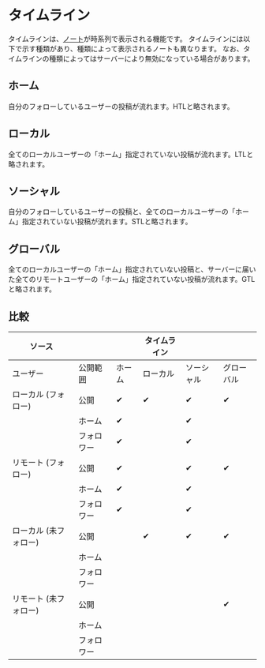 # タイムライン

タイムラインは、[ノート](./note)が時系列で表示される機能です。
タイムラインには以下で示す種類があり、種類によって表示されるノートも異なります。
なお、タイムラインの種類によってはサーバーにより無効になっている場合があります。

## ホーム

自分のフォローしているユーザーの投稿が流れます。HTLと略されます。

## ローカル

全てのローカルユーザーの「ホーム」指定されていない投稿が流れます。LTLと略されます。

## ソーシャル

自分のフォローしているユーザーの投稿と、全てのローカルユーザーの「ホーム」指定されていない投稿が流れます。STLと略されます。

## グローバル

全てのローカルユーザーの「ホーム」指定されていない投稿と、サーバーに届いた全てのリモートユーザーの「ホーム」指定されていない投稿が流れます。GTLと略されます。

## 比較

| ソース                             |       |     | タイムライン |       |       |
| ------------------------------- | ----- | --- | ------ | ----- | ----- |
| ユーザー                            | 公開範囲  | ホーム | ローカル   | ソーシャル | グローバル |
| ローカル (フォロー)  | 公開    | ✔   | ✔      | ✔     | ✔     |
|                                 | ホーム   | ✔   |        | ✔     |       |
|                                 | フォロワー | ✔   |        | ✔     |       |
| リモート (フォロー)  | 公開    | ✔   |        | ✔     | ✔     |
|                                 | ホーム   | ✔   |        | ✔     |       |
|                                 | フォロワー | ✔   |        | ✔     |       |
| ローカル (未フォロー) | 公開    |     | ✔      | ✔     | ✔     |
|                                 | ホーム   |     |        |       |       |
|                                 | フォロワー |     |        |       |       |
| リモート (未フォロー) | 公開    |     |        |       | ✔     |
|                                 | ホーム   |     |        |       |       |
|                                 | フォロワー |     |        |       |       |
